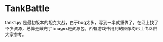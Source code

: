 # TankBattle

tank1.py 是最初版本的坦克大战，由于bug太多，写到一半就重做了，在网上找了不少资源，总算是做完了
images是资源包，所有游戏中用到的图像均已上传以供大家参考。
